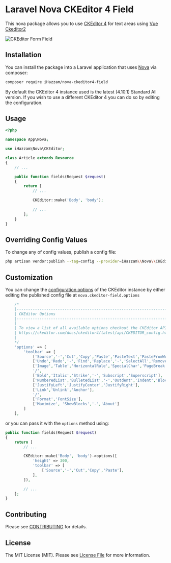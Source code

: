 # Laravel Nova CKEditor 4 Field

This nova package allows you to use [CKEditor 4](https://ckeditor.com/ckeditor-4/) for text areas using [Vue Ckeditor2](https://vue-ckeditor2.surge.sh/)

![CKEditor Form Field](docs/form-field.png)

## Installation

You can install the package into a Laravel application that uses [Nova](https://nova.laravel.com) via composer:

```bash
composer require iHazzam/nova-ckeditor4-field
```

By default the CKEditor 4 instance used is the latest (4.10.1) Standard All version. If you wish to use a different CKEditor 4 you can do so by editing the configuration.

## Usage

```php
<?php

namespace App\Nova;

use iHazzam\Nova\CKEditor;

class Article extends Resource
{
    // ...

    public function fields(Request $request)
    {
        return [
            // ...

            CKEditor::make('Body', 'body');
                
            // ...
        ];
    }
}
```

## Overriding Config Values

To change any of config values, publish a config file:

```bash
php artisan vendor:publish --tag=config --provider=iHazzam\\Nova\\CKEditorFieldServiceProvider
```

## Customization

You can change the [configuration options](https://ckeditor.com/docs/ckeditor4/latest/api/CKEDITOR_config.html) of the CKEditor instance by either editing the published config file at `nova.ckeditor-field.options`

```php
    /*
    |--------------------------------------------------------------------------------
    | CKEditor Options
    |--------------------------------------------------------------------------------
    |
    | To view a list of all available options checkout the CKEditor API documentation
    | https://ckeditor.com/docs/ckeditor4/latest/api/CKEDITOR_config.html
    |
    */
    'options' => [
        'toolbar' => [
            ['Source','-','Cut','Copy','Paste','PasteText','PasteFromWord','-','Print', 'SpellChecker', 'Scayt'],
            ['Undo','Redo','-','Find','Replace','-','SelectAll','RemoveFormat'],
            ['Image','Table','HorizontalRule','SpecialChar','PageBreak'],
            '/',
            ['Bold','Italic','Strike','-','Subscript','Superscript'],
            ['NumberedList','BulletedList','-','Outdent','Indent','Blockquote','CreateDiv'],
            ['JustifyLeft','JustifyCenter','JustifyRight'],
            ['Link','Unlink','Anchor'],
            '/',
            ['Format','FontSize'],
            ['Maximize', 'ShowBlocks','-','About']
        ]
    ],
```

or you can pass it with the `options` method using:

```php
public function fields(Request $request)
{
    return [
        // ...

        CKEditor::make('Body', 'body')->options([
            'height' => 300,
            'toolbar' => [
                ['Source','-','Cut','Copy','Paste'],
            ],
        ]),

        // ...
    ];
}
```

## Contributing

Please see [CONTRIBUTING](CONTRIBUTING.md) for details.

## License

The MIT License (MIT). Please see [License File](LICENSE.md) for more information.
